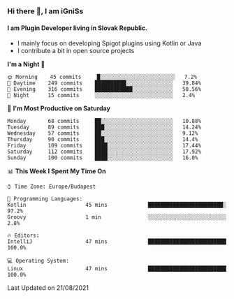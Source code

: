 ### Hi there 👋, I am iGniSs

#### I am Plugin Developer living in Slovak Republic.
- I mainly focus on developing Spigot plugins using Kotlin or Java
- I contribute a bit in open source projects

<!--START_SECTION:waka-->
**I'm a Night 🦉** 

```text
🌞 Morning    45 commits     █░░░░░░░░░░░░░░░░░░░░░░░░   7.2% 
🌆 Daytime    249 commits    ██████████░░░░░░░░░░░░░░░   39.84% 
🌃 Evening    316 commits    ████████████░░░░░░░░░░░░░   50.56% 
🌙 Night      15 commits     ░░░░░░░░░░░░░░░░░░░░░░░░░   2.4%

```
📅 **I'm Most Productive on Saturday** 

```text
Monday       68 commits     ██░░░░░░░░░░░░░░░░░░░░░░░   10.88% 
Tuesday      89 commits     ███░░░░░░░░░░░░░░░░░░░░░░   14.24% 
Wednesday    57 commits     ██░░░░░░░░░░░░░░░░░░░░░░░   9.12% 
Thursday     90 commits     ███░░░░░░░░░░░░░░░░░░░░░░   14.4% 
Friday       109 commits    ████░░░░░░░░░░░░░░░░░░░░░   17.44% 
Saturday     112 commits    ████░░░░░░░░░░░░░░░░░░░░░   17.92% 
Sunday       100 commits    ████░░░░░░░░░░░░░░░░░░░░░   16.0%

```


📊 **This Week I Spent My Time On** 

```text
⌚︎ Time Zone: Europe/Budapest

💬 Programming Languages: 
Kotlin                   45 mins             ████████████████████████░   97.2% 
Groovy                   1 min               ░░░░░░░░░░░░░░░░░░░░░░░░░   2.8%

🔥 Editors: 
IntelliJ                 47 mins             █████████████████████████   100.0%

💻 Operating System: 
Linux                    47 mins             █████████████████████████   100.0%

```


 Last Updated on 21/08/2021
<!--END_SECTION:waka-->